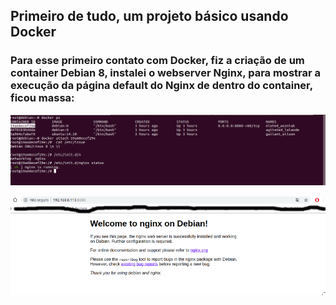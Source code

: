 ## Primeiro de tudo, um projeto básico usando Docker

### Para esse primeiro contato com Docker, fiz a criação de um container Debian 8, instalei o webserver Nginx, para mostrar a execução da página default do Nginx de dentro do container, ficou massa:

![Docker](images/docker1.png)

![Docker](images/docker.png)
